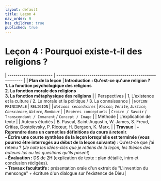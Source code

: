 ```yaml
---
layout: default
title: Leçon 4
nav_order: 9
has_children: true
published: true
---
```


# Leçon 4 : Pourquoi existe-t-il des religions ?


| ----------------------- | ------------------------------------------------------------ |
| **Plan de la leçon**    | **Introduction : Qu'est-ce qu'une religion ? <br />1.  La fonction psychologique des religions<br />2.  La fonction morale des religions<br />3. La fonction métaphysique des religions** |
| Perspectives            | 1. L'existence et la culture / 2. La morale et la politique / 3. La connaissance |
| `NOTION PRINCIPALE`   | `RELIGION`                                                   |
| *`Notions secondaires`* | *`Raison`, `Vérité`, `Justice`, `Conscience`, `Nature`, `Bonheur`* |
| `Repères conceptuels`   | `Croire / Savoir` / `Transcendant / Immanent` / `Concept / Image` |
| Méthode                 | L'explication de texte                                       |
| Auteurs étudiés         | B. Pascal, Saint-Augustin, W. James, S. Freud, Critias, Dostoïevsky, P. Ricœur, H. Bergson, K. Marx. |
| **Travaux**             | **- Reprendre dans un carnet les définitions du cours à retenir**. <br />**- Écrire une courte synthèse de la leçon lorsqu'elle est terminée (vous pourrez être interrogés au début de la leçon suivante)** : Qu’est-ce que j’ai retenu ? (*Je note les idées-clés que je retiens de la leçon, les thèses des auteurs lus ou les questions qu’ils posent*) <br />**- Évaluation :** DS de 2H (explication de texte : plan détaillé, intro et conclusion rédigées). <br />**- Travaux facultatifs :** présentation orale d'un extrait de "L'invention du mensonge" + écriture d'un dialogue sur l'existence de Dieu  |